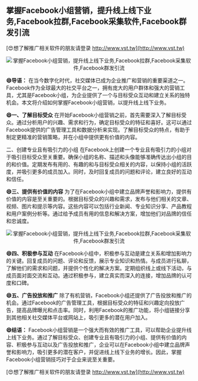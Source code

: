 ## **掌握Facebook小组营销，提升线上线下业务,Facebook拉群,Facebook采集软件,Facebook群发引流**

[😍想了解推广相关软件的朋友请登录 http://www.vst.tw](http://www.vst.tw)

 <center><img src="https://vst.tw/MP4/tuiguang/png/5.png" alt="掌握Facebook小组营销，提升线上线下业务,Facebook拉群,Facebook采集软件,Facebook群发引流"></center>

**😄导语：**
在当今数字化时代，社交媒体已成为企业推广和营销的重要渠道之一。Facebook作为全球最大的社交平台之一，拥有庞大的用户群体和强大的营销工具，尤其是Facebook小组，为企业提供了一个与目标受众互动和建立关系的独特机会。本文将介绍如何掌握Facebook小组营销，以提升线上线下业务。

**😄一、了解目标受众**
在开始Facebook小组营销之前，首先需要深入了解目标受众。通过分析用户的兴趣、需求和行为，确定目标受众的特征和喜好。这可以通过Facebook提供的广告管理工具和数据分析来实现。了解目标受众的特点，有助于制定更精准的营销策略，并在小组中提供更有价值的内容。

二、创建专业且有吸引力的小组
在Facebook上创建一个专业且有吸引力的小组对于吸引目标受众至关重要。确保小组的名称、描述和头像能够准确传达出小组的目的和价值。定期发布有用的、有趣的和与目标受众相关的内容，以保持小组的活跃度，并吸引更多的成员加入。同时，及时回复成员的问题和评论，建立良好的互动和信任。

**😄三、提供有价值的内容**
为了在Facebook小组中建立品牌声誉和影响力，提供有价值的内容是至关重要的。根据目标受众的兴趣和需求，发布与他们相关的文章、视频、图片和提示等内容。这些内容可以包括行业新闻、专业知识分享、产品教程和用户案例分析等。通过给予成员有用的信息和解决方案，增加他们对品牌的信任和忠诚度。

 <center><img src="https://vst.tw/MP4/tuiguang/png/6.png" alt="掌握Facebook小组营销，提升线上线下业务,Facebook拉群,Facebook采集软件,Facebook群发引流"></center>

**😄四、积极参与互动**
在Facebook小组中，积极参与互动是建立关系和增加影响力的关键。回复成员的问题、评论和反馈，展示专业知识和热情。与成员进行私聊，了解他们的需求和问题，并提供个性化的解决方案。定期组织线上或线下活动，与成员面对面交流和互动。通过积极参与，建立真实而深入的连接，增加品牌的认可度和口碑。

**😄五、广告投放和推广**
除了有机营销，Facebook小组还提供了广告投放和推广的机会。通过Facebook的广告管理工具，根据目标受众的特征和兴趣定向投放广告，提高品牌曝光和点击率。同时，利用Facebook的推广功能，将小组链接分享到其他相关社交媒体平台或网站上，吸引更多的潜在用户加入。

**😄结语：**
Facebook小组营销是一个强大而有效的推广工具，可以帮助企业提升线上线下业务。通过了解目标受众、创建专业且有吸引力的小组、提供有价值的内容、积极参与互动以及广告投放和推广，企业可以在Facebook小组中建立品牌声誉和影响力，吸引更多的潜在客户，并促进线上线下业务的增长。因此，掌握Facebook小组营销技巧对于企业来说至关重要。

[😍想了解推广相关软件的朋友请登录 http://www.vst.tw](http://www.vst.tw)



